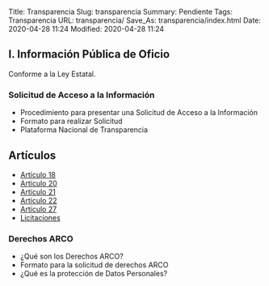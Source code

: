 Title: Transparencia
Slug: transparencia
Summary: Pendiente
Tags: Transparencia
URL: transparencia/
Save_As: transparencia/index.html
Date: 2020-04-28 11:24
Modified: 2020-04-28 11:24


## I. Información Pública de Oficio

Conforme a la Ley Estatal.

### Solicitud de Acceso a la Información

* Procedimiento para presentar una Solicitud de Acceso a la Información
* Formato para realizar Solicitud
* Plataforma Nacional de Transparencia


## Artículos


* [Artículo 18](articulo-18/)
* [Artículo 20](articulo-20/)
* [Artículo 21](articulo-21/)
* [Artículo 22](articulo-22/)
* [Artículo 27](articulo-27/)
* [Licitaciones](licitaciones/)


###  Derechos ARCO

* ¿Qué son los Derechos ARCO?
* Formato para la solicitud de derechos ARCO
* ¿Qué es la protección de Datos Personales?




